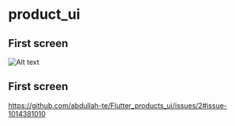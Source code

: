 # product_ui
 
## First screen

![Alt text](https://github.com/abdullah-te/Flutter_products_ui/issues/1#issue-1014380657?raw=true "Optional Title")
## First screen
https://github.com/abdullah-te/Flutter_products_ui/issues/2#issue-1014381010
